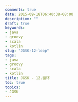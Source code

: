 ```yaml
---
comments: true
date: 2015-09-18T06:40:38+08:00
description: ""
draft: true
keywords:
- java
- groovy
- scala
- kotlin
slug: "JGSK-12-loop"
tags:
- java
- groovy
- scala
- kotlin
title: JGSK - 12.循环
toc: true
topics:
- JGSK
---
```


